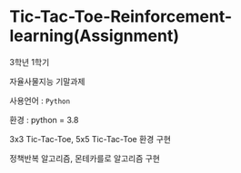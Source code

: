 # Tic-Tac-Toe-Reinforcement-learning(Assignment)

3학년 1학기

자율사물지능 기말과제

사용언어 : ```Python```

환경 : python = 3.8

3x3 Tic-Tac-Toe, 5x5 Tic-Tac-Toe 환경 구현

정책반복 알고리즘, 몬테카를로 알고리즘 구현
